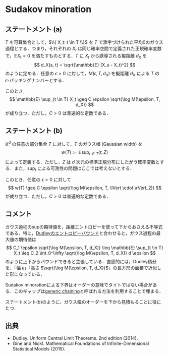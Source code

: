 # Sudakov minoration

## ステートメント (a)

$T$ を可算集合として，$\\{ X_t: t \in T \\}$ を $T$ で添字づけられた平均0のガウス過程とする．つまり，それぞれの $X_t$ は同じ確率空間で定義された正規確率変数で，$\mathbb{E} X_t = 0$ を満たすものとする．$T$ に $X_t$ から誘導される擬距離 $d_X$ を
$$
d_X(s, t) = \sqrt{\mathbb{E} (X_s - X_t)^2}
$$
のように定める．任意の $\epsilon > 0$ に対して，$M(\epsilon, T, d_X)$ を擬距離 $d_X$ による $T$ の $\epsilon$-パッキングナンバーとする．

このとき，
$$
\mathbb{E} \sup_{t \in T} X_t \geq C \epsilon \sqrt{\log M(\epsilon, T, d_X)}
$$
が成り立つ．ただし，$C > 0$ は普遍的な定数である．

## ステートメント (b)

$\mathbb{R}^d$ の任意の部分集合 $T$ に対して，$T$ のガウス幅 (Gaussian width) を
$$
w(T) := \mathbb{E} \sup_{t \in T} \langle t, Z \rangle
$$
によって定義する．ただし，$Z$ は $d$ 次元の標準正規分布にしたがう確率変数とする．また，$\sup_t$ による可測性の問題はここでは考えないとする．

このとき，任意の $\epsilon > 0$ に対して
$$
w(T) \geq C \epsilon \sqrt{\log M(\epsilon, T, \lVert \cdot \rVert_2)}
$$
が成り立つ．ただし，$C > 0$ は普遍的な定数である．

## コメント

ガウス過程のsupの期待値を，距離エントロピーを使って下からおさえる不等式である．特に，[Dudleyのエントロピーバウンド](chaining.md)と合わせると，ガウス過程の最大値の期待値は
$$
C_1 \epsilon \sqrt{\log M(\epsilon, T, d_X)} \leq
\mathbb{E} \sup_{t \in T} X_t \leq
C_2 \int_0^\infty \sqrt{\log M(\epsilon, T, d_X)} d \epsilon
$$
のように上下からバウンドできると主張している．直感的には，Dudley積分を，「幅 $\epsilon$」「高さ $\sqrt{\log M(\epsilon, T, d_X)}$」の長方形の面積で近似した形になっている．

Sudakov minorationによる下界はオーダーの意味でタイトではない場合がある．このギャップは[generic chaining](generic_chaining.md)と呼ばれる方法を利用することで埋まる．

ステートメント(b)のように，ガウス幅のオーダーを下から見積もることに役にたつ．

## 出典

- Dudley. Uniform Central Limit Theorems. 2nd edition (2014).
- Gine and Nickl. Mathematical Foundations of Infinite-Dimensional Statistical Models (2015).
